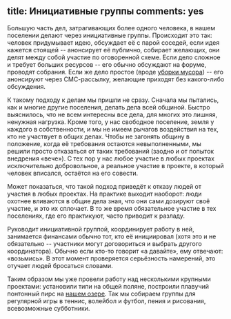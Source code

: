 title: Инициативные группы
comments: yes
---
Большую часть дел, затрагивающих более одного человека, в нашем поселении делают через инициативные группы.
Происходит это так: человек придумывает идею, обсуждает её с парой соседей, если идея кажется стоящей -- анонсирует её публично, собирает желающих, они делят между собой участие по оговоренной схеме.
Если дело сложное и требует больших ресурсов -- его обычно обсуждают на форуме, проводят собрания.
Если же дело простое (вроде [уборки мусора][1]) -- его анонсируют через СМС-рассылку, желающие приходят без какого-либо обсуждения.

К такому подходу к делам мы пришли не сразу.
Сначала мы пытались, как и многие другие поселения, делать дела всей общиной.
Быстро выяснилось, что не всем интересны все дела, для многих это лишняя, ненужная нагрузка.
Кроме того, у нас свободное поселение, земля у каждого в собственности, и мы не имеем рычагов воздействия на тех, кто не участвует в общих делах.
Чтобы не загонять общину в положение, когда её требования остаются невыполненными, мы решили просто отказаться от таких требований (заодно и от попыток внедрения «вече»).
С тех пор у нас любое участие в любых проектах исключительно добровольное, а реальное участие в проекте, в который человек вписался, остаётся на его совести.

Может показаться, что такой подход приведёт к отказу людей от участия в любых проектах.
На практике выходит наоборот: люди охотнее вливаются в общие дела зная, что они сами дозируют своё участие, и это их сплочает.
В то же время обязательное участие в тех поселениях, где его практикуют, часто приводит к разладу.

Руководит инициативной группой, координирует работу в ней, занимается финансами обычно тот, кто её инициировал (хотя это и не обязательно -- участники могут договориться и выбрать другого координатора).
Обычно если кто-то говорит «а давайте», ему отвечают: «возьмись».
В этот момент проверяется серьёзность намерений, это отучает людей бросаться словами.

Таким образом мы уже провели работу над несколькими крупными проектами: установили типи на общей поляне, построили плавучий понтонный пирс на [нашем озере][2].
Так мы собираем группы для регулярной игры в теннис, волейбол и футбол, пения и рисования, всевозможные субботники.

[1]: http://land.umonkey.net/blog/uborka/
[2]: https://ru.wikipedia.org/wiki/Большое_Олбито
